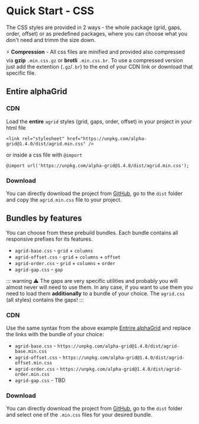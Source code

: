 # Quick Start - CSS

The CSS styles are provided in 2 ways - the whole package (grid, gaps, order, offset) or as predefined packages, where you can choose what you don't need and trimm the size down.

⚡ **Compression** - All css files are minified and provided also compressed via **gzip** `.min.css.gz` or **brotli** `.min.css.br`. To use a compressed version just add the extention (`.gz`/`.br`) to the end of your CDN link or download that specific file.

## Entire alphaGrid

### CDN
Load the **entire** `agrid` styles (grid, gaps, order, offset) in your project in your html file
```
<link rel="stylesheet" href="https://unpkg.com/alpha-grid@1.4.0/dist/agrid.min.css" />
```
or inside a css file with `@import`
```
@import url('https://unpkg.com/alpha-grid@1.4.0/dist/agrid.min.css');
```

### Download
You can directly download the project from [GitHub](https://github.com/icanteven-code/alpha-grid), go to the `dist` folder and copy the `agrid.min.css` file to your project.


## Bundles by features
You can choose from these prebuild bundles. Each bundle contains all responsive prefixes for its features.
- `agrid-base.css` - `grid` + `columns`
- `agrid-offset.css` - `grid` + `columns` + `offset`
- `agrid-order.css` - `grid` + `columns` + `order`
- `agrid-gap.css` - `gap`

::: warning
⚠️ The gaps are very specific utilities and probably you will almost never will need to use them. In any case, if you want to use them you need to load them **additionally** to a bundle of your choice. The `agrid.css` (all styles) contains the gaps!
:::


### CDN
Use the same syntax from the above example [Entrire alphaGrid](css.md#) and replace the links with the bundle of your choice:

- `agrid-base.css` - `https://unpkg.com/alpha-grid@1.4.0/dist/agrid-base.min.css`
- `agrid-offset.css` - `https://unpkg.com/alpha-grid@1.4.0/dist/agrid-offset.min.css`
- `agrid-order.css` - `https://unpkg.com/alpha-grid@1.4.0/dist/agrid-order.min.css`
- `agrid-gap.css` - TBD

### Download
You can directly download the project from [GitHub](https://github.com/icanteven-code/alpha-grid), go to the `dist` folder and select one of the `.min.css` files for your desired bundle.